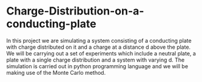 # Charge-Distribution-on-a-conducting-plate
In this project we are simulating a system consisting of a conducting plate with charge distributed on it and a charge at a distance d above the plate. We will be carrying out a set of experiments which include a neutral plate, a plate with a single charge distribution and a system with varying d. The simulation is carried out in python programming language and we will be making use of the Monte Carlo method.
